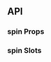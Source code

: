 ## API

### spin Props

<field-table :data="spinProps"/>

### spin Slots

<field-table :data="spinSlots"/>

<script setup>
import { ref } from 'vue';

const spinProps = ref([
  {
    name: 'size',
    desc: '尺寸',
    type: 'number',
    value: '-',
  },
  {
    name: 'loading',
    desc: '是否为加载中状态（仅在容器模式下生效）',
    type: 'boolean',
    value: 'false',
  },
  {
    name: 'dot',
    desc: '是否使用点类型的动画',
    type: 'boolean',
    value: 'false',
  },
  {
    name: 'tip',
    desc: '提示内容',
    type: 'string',
    value: '-',
  },
  {
    name: 'hide-icon',
    desc: '是否隐藏图标',
    type: 'boolean',
    value: 'false',
  },
]);

const spinSlots = ref([
  {
    name: 'tip',
    desc: '自定义提示内容',
    type: '-',
    value: '-',
  },
  {
    name: 'element',
    desc: '自定义元素',
    type: '-',
    value: '-',
  },
  {
    name: 'icon',
    desc: '自定义图标（自动旋转）',
    type: '-',
    value: '-',
  },
]);
</script>

